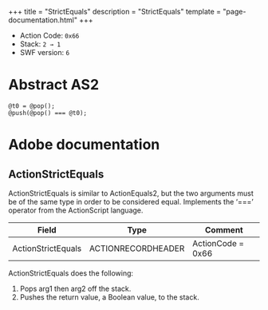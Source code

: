 +++
title = "StrictEquals"
description = "StrictEquals"
template = "page-documentation.html"
+++

- Action Code: `0x66`
- Stack: `2 → 1`
- SWF version: `6`

# Abstract AS2

```
@t0 = @pop();
@push(@pop() === @t0);
```

# Adobe documentation

## ActionStrictEquals

ActionStrictEquals is similar to ActionEquals2, but the two arguments must be of the same type in order to be
considered equal. Implements the ‘===’ operator from the ActionScript language.

| Field              | Type               | Comment           |
|--------------------|--------------------|-------------------|
| ActionStrictEquals | ACTIONRECORDHEADER | ActionCode = 0x66 |

ActionStrictEquals does the following:
1. Pops arg1 then arg2 off the stack.
2. Pushes the return value, a Boolean value, to the stack.
